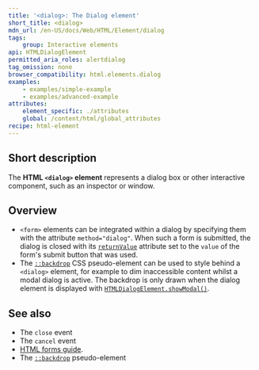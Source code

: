 ```yaml
---
title: '<dialog>: The Dialog element'
short_title: <dialog>
mdn_url: /en-US/docs/Web/HTML/Element/dialog
tags:
    group: Interactive elements
api: HTMLDialogElement
permitted_aria_roles: alertdialog
tag_omission: none
browser_compatibility: html.elements.dialog
examples:
    - examples/simple-example
    - examples/advanced-example
attributes:
    element_specific: ./attributes
    global: /content/html/global_attributes
recipe: html-element
---
```


## Short description

The **HTML `<dialog>` element** represents a dialog box or other
interactive component, such as an inspector or window.

## Overview

- `<form>` elements can be integrated within a dialog by specifying
  them with the attribute `method="dialog"`. When such a form is
  submitted, the dialog is closed with its
  [`returnValue`](/en-US/docs/Web/API/HTMLDialogElement/returnValue)
  attribute set to the `value` of the form\'s submit button that was
  used.
- The
  [`::backdrop`](/en-US/docs/Web/CSS/::backdrop)
  CSS pseudo-element can be used to style behind a `<dialog>` element,
  for example to dim inaccessible content whilst a modal dialog is
  active. The backdrop is only drawn when the dialog element is
  displayed with
  [`HTMLDialogElement.showModal()`](/en-US/docs/Web/API/HTMLDialogElement/showModal).

## See also

- The `close` event
- The `cancel` event
- [HTML forms guide](/en-US/docs/Web/Guide/HTML/Forms).
- The [`::backdrop`](/en-US/docs/Web/CSS/::backdrop) pseudo-element
